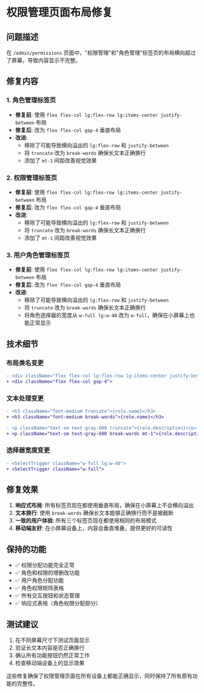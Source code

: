 # 权限管理页面布局修复

## 问题描述
在 `/admin/permissions` 页面中，"权限管理"和"角色管理"标签页的布局横向超过了屏幕，导致内容显示不完整。

## 修复内容

### 1. 角色管理标签页
- **修复前**: 使用 `flex flex-col lg:flex-row lg:items-center justify-between` 布局
- **修复后**: 改为 `flex flex-col gap-4` 垂直布局
- **改进**: 
  - 移除了可能导致横向溢出的 `lg:flex-row` 和 `justify-between`
  - 将 `truncate` 改为 `break-words` 确保长文本正确换行
  - 添加了 `mt-1` 间距改善视觉效果

### 2. 权限管理标签页
- **修复前**: 使用 `flex flex-col lg:flex-row lg:items-center justify-between` 布局
- **修复后**: 改为 `flex flex-col gap-4` 垂直布局
- **改进**: 
  - 移除了可能导致横向溢出的 `lg:flex-row` 和 `justify-between`
  - 将 `truncate` 改为 `break-words` 确保长文本正确换行
  - 添加了 `mt-1` 间距改善视觉效果

### 3. 用户角色管理标签页
- **修复前**: 使用 `flex flex-col lg:flex-row lg:items-center justify-between` 布局
- **修复后**: 改为 `flex flex-col gap-4` 垂直布局
- **改进**: 
  - 移除了可能导致横向溢出的 `lg:flex-row` 和 `justify-between`
  - 将 `truncate` 改为 `break-words` 确保长文本正确换行
  - 将角色选择器的宽度从 `w-full lg:w-40` 改为 `w-full`，确保在小屏幕上也能正常显示

## 技术细节

### 布局类名变更
```diff
- <div className="flex flex-col lg:flex-row lg:items-center justify-between gap-4">
+ <div className="flex flex-col gap-4">
```

### 文本处理变更
```diff
- <h3 className="font-medium truncate">{role.name}</h3>
+ <h3 className="font-medium break-words">{role.name}</h3>

- <p className="text-sm text-gray-600 truncate">{role.description}</p>
+ <p className="text-sm text-gray-600 break-words mt-1">{role.description}</p>
```

### 选择器宽度变更
```diff
- <SelectTrigger className="w-full lg:w-40">
+ <SelectTrigger className="w-full">
```

## 修复效果

1. **响应式布局**: 所有标签页现在都使用垂直布局，确保在小屏幕上不会横向溢出
2. **文本换行**: 使用 `break-words` 确保长文本能够正确换行而不是被截断
3. **一致的用户体验**: 所有三个标签页现在都使用相同的布局模式
4. **移动端友好**: 在小屏幕设备上，内容会垂直堆叠，提供更好的可读性

## 保持的功能

- ✅ 权限分配功能完全正常
- ✅ 角色和权限的增删改功能
- ✅ 用户角色分配功能
- ✅ 角色权限矩阵表格
- ✅ 所有交互按钮和状态管理
- ✅ 响应式表格（角色权限分配部分）

## 测试建议

1. 在不同屏幕尺寸下测试页面显示
2. 验证长文本内容是否正确换行
3. 确认所有功能按钮仍然正常工作
4. 检查移动端设备上的显示效果

这些修复确保了权限管理页面在所有设备上都能正确显示，同时保持了所有原有功能的完整性。